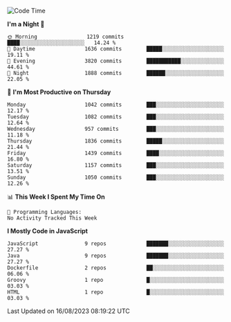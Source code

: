<!--START_SECTION:waka-->
![Code Time](http://img.shields.io/badge/Code%20Time-1%2C305%20hrs%2058%20mins-blue)

**I'm a Night 🦉** 

```text
🌞 Morning                1219 commits        ████░░░░░░░░░░░░░░░░░░░░░   14.24 % 
🌆 Daytime                1636 commits        █████░░░░░░░░░░░░░░░░░░░░   19.11 % 
🌃 Evening                3820 commits        ███████████░░░░░░░░░░░░░░   44.61 % 
🌙 Night                  1888 commits        ██████░░░░░░░░░░░░░░░░░░░   22.05 % 
```
📅 **I'm Most Productive on Thursday** 

```text
Monday                   1042 commits        ███░░░░░░░░░░░░░░░░░░░░░░   12.17 % 
Tuesday                  1082 commits        ███░░░░░░░░░░░░░░░░░░░░░░   12.64 % 
Wednesday                957 commits         ███░░░░░░░░░░░░░░░░░░░░░░   11.18 % 
Thursday                 1836 commits        █████░░░░░░░░░░░░░░░░░░░░   21.44 % 
Friday                   1439 commits        ████░░░░░░░░░░░░░░░░░░░░░   16.80 % 
Saturday                 1157 commits        ███░░░░░░░░░░░░░░░░░░░░░░   13.51 % 
Sunday                   1050 commits        ███░░░░░░░░░░░░░░░░░░░░░░   12.26 % 
```


📊 **This Week I Spent My Time On** 

```text
💬 Programming Languages: 
No Activity Tracked This Week
```

**I Mostly Code in JavaScript** 

```text
JavaScript               9 repos             ███████░░░░░░░░░░░░░░░░░░   27.27 % 
Java                     9 repos             ███████░░░░░░░░░░░░░░░░░░   27.27 % 
Dockerfile               2 repos             ██░░░░░░░░░░░░░░░░░░░░░░░   06.06 % 
Groovy                   1 repo              █░░░░░░░░░░░░░░░░░░░░░░░░   03.03 % 
HTML                     1 repo              █░░░░░░░░░░░░░░░░░░░░░░░░   03.03 % 
```




 Last Updated on 16/08/2023 08:19:22 UTC
<!--END_SECTION:waka-->
